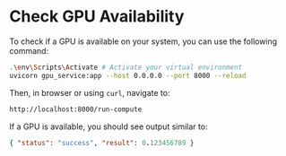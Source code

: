 # Check GPU Availability

To check if a GPU is available on your system, you can use the following command:

```bash
.\env\Scripts\Activate # Activate your virtual environment
uvicorn gpu_service:app --host 0.0.0.0 --port 8000 --reload
```

Then, in browser or using `curl`, navigate to:

```bash
http://localhost:8000/run-compute
```

If a GPU is available, you should see output similar to:

```json
{ "status": "success", "result": 0.123456789 }
```
